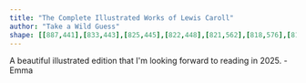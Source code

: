 ```yaml
---
title: "The Complete Illustrated Works of Lewis Caroll"
author: "Take a Wild Guess"
shape: [[887,441],[833,443],[825,445],[822,448],[821,562],[818,576],[817,606],[820,623],[818,629],[819,662],[817,683],[817,1061],[815,1149],[813,1436],[811,1507],[814,1521],[819,1528],[853,1533],[889,1535],[957,1534],[990,1532],[1011,1529],[1019,1526],[1024,1521],[1029,1513],[1032,1501],[1035,1471],[1035,1452],[1037,1440],[1039,1324],[1038,1293],[1039,1251],[1041,1232],[1040,1215],[1044,1087],[1042,1055],[1046,840],[1044,813],[1044,769],[1042,728],[1043,686],[1041,638],[1042,619],[1044,615],[1043,550],[1047,535],[1049,479],[1049,457],[1047,453],[1042,449],[1011,445],[981,445],[974,443],[907,443],[897,441]]
---
```

A beautiful illustrated edition that I'm looking forward to reading in 2025. - Emma
